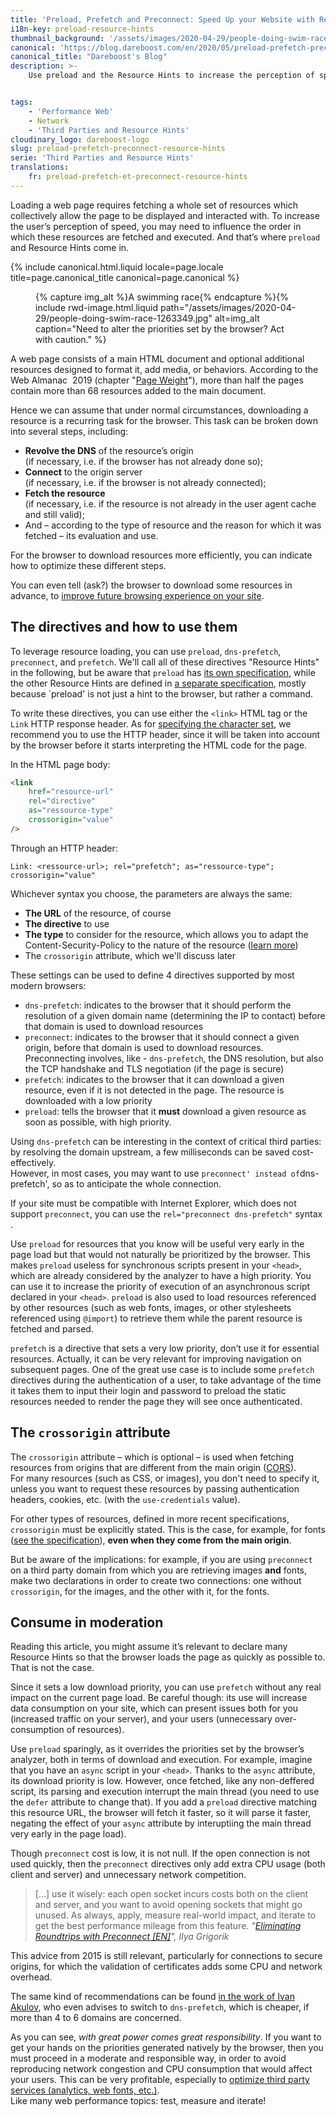 ```yaml
---
title: 'Preload, Prefetch and Preconnect: Speed Up your Website with Resource Hints'
i18n-key: preload-resource-hints
thumbnail_background: '/assets/images/2020-04-29/people-doing-swim-race-1263349.jpg'
canonical: 'https://blog.dareboost.com/en/2020/05/preload-prefetch-preconnect-resource-hints/'
canonical_title: "Dareboost's Blog"
description: >-
    Use preload and the Resource Hints to increase the perception of speed by influencing the order in which these resources are fetched and executed.


tags:
    - 'Performance Web'
    - Network
    - 'Third Parties and Resource Hints'
cloudinary_logo: dareboost-logo
slug: preload-prefetch-preconnect-resource-hints
serie: 'Third Parties and Resource Hints'
translations:
    fr: preload-prefetch-et-preconnect-resource-hints
---
```


Loading a web page requires fetching a whole set of resources which collectively allow the page to be displayed and interacted with. To increase the user’s perception of speed, you may need to influence the order in which these resources are fetched and executed. And that’s where `preload` and Resource Hints come in.

<!-- more -->

{% include canonical.html.liquid
    locale=page.locale
    title=page.canonical_title
    canonical=page.canonical
%}

<figure>
{% capture img_alt %}A swimming race{% endcapture %}{% include rwd-image.html.liquid
path="/assets/images/2020-04-29/people-doing-swim-race-1263349.jpg"
alt=img_alt
caption="Need to alter the priorities set by the browser? Act with caution."
%}
</figure>

A web page consists of a main HTML document and optional additional resources designed to format it, add media, or behaviors. According to the Web Almanac  2019 (chapter "[Page Weight](https://almanac.httparchive.org/en/2019/page-weight#page-requests)"), more than half the pages contain more than 68 resources added to the main document.

Hence we can assume that under normal circumstances, downloading a resource is a recurring task for the browser. This task can be broken down into several steps, including:

-   **Revolve the DNS** of the resource’s origin  
    (if necessary, i.e. if the browser has not already done so);
-   **Connect** to the origin server  
    (if necessary, i.e. if the browser is not already connected);
-   **Fetch the resource**  
    (if necessary, i.e. if the resource is not already in the user agent cache and still valid);
-   And – according to the type of resource and the reason for which it was fetched – its evaluation and use.

For the browser to download resources more efficiently, you can indicate how to optimize these different steps.

You can even tell (ask?) the browser to download some resources in advance, to [improve future browsing experience on your site](https://blog.dareboost.com/en/2019/01/synthetic-monitoring-user-journey-scenario/).

## The directives and how to use them

To leverage resource loading, you can use `preload`, `dns-prefetch`, `preconnect`, and `prefetch`. We'll call all of these directives "Resource Hints" in the following, but be aware that `preload` has [its own specification](https://www.w3.org/TR/preload/), while the other Resource Hints are defined in [a separate specification](https://www.w3.org/TR/resource-hints/), mostly because `preload' is not just a hint to the browser, but rather a command.

To write these directives, you can use either the `<link>` HTML tag or the `Link` HTTP response header. As for [specifying the character set](/notes/2018-11-content-encoding-how-why/), we recommend you to use the HTTP header, since it will be taken into account by the browser before it starts interpreting the HTML code for the page.

In the HTML page body:

```html
<link
    href="resource-url"
    rel="directive"
    as="ressource-type"
    crossorigin="value"
/>
```

Through an HTTP header:

```
Link: <ressource-url>; rel="prefetch"; as="ressource-type"; crossorigin="value"
```

Whichever syntax you choose, the parameters are always the same:

-   **The URL** of the resource, of course
-   **The directive** to use
-   **The type** to consider for the resource, which allows you to adapt the Content-Security-Policy to the nature of the resource ([learn more](https://blog.dareboost.com/en/2016/08/how-to-implement-content-security-policy/))
-   The `crossorigin` attribute, which we'll discuss later

These settings can be used to define 4 directives supported by most modern browsers:

-   `dns-prefetch`: indicates to the browser that it should perform the resolution of a given domain name (determining the IP to contact) before that domain is used to download resources
-   `preconnect`: indicates to the browser that it should connect a given origin, before that domain is used to download resources. Preconnecting involves, like - `dns-prefetch`, the DNS resolution, but also the TCP handshake and TLS negotiation (if the page is secure)
-   `prefetch`: indicates to the browser that it can download a given resource, even if it is not detected in the page. The resource is downloaded with a low priority
-   `preload`: tells the browser that it **must** download a given resource as soon as possible, with high priority.

Using `dns-prefetch` can be interesting in the context of critical third parties: by resolving the domain upstream, a few milliseconds can be saved cost-effectively.  
However, in most cases, you may want to use `preconnect' instead of`dns-prefetch', so as to anticipate the whole connection.

If your site must be compatible with Internet Explorer, which does not support `preconnect`, you can use the `rel="preconnect dns-prefetch"` syntax .

Use `preload` for resources that you know will be useful very early in the page load but that would not naturally be prioritized by the browser. This makes `preload` useless for synchronous scripts present in your `<head>`, which are already considered by the analyzer to have a high priority. You can use it to increase the priority of execution of an asynchronous script declared in your `<head>`. `preload` is also used to load resources referenced by other resources (such as web fonts, images, or other stylesheets referenced using `@import`) to retrieve them while the parent resource is fetched and parsed.

`prefetch` is a directive that sets a very low priority, don’t use it for essential resources. Actually, it can be very relevant for improving navigation on subsequent pages. One of the great use case is to include some `prefetch` directives during the authentication of a user, to take advantage of the time it takes them to input their login and password to preload the static resources needed to render the page they will see once authenticated.

## The `crossorigin` attribute

The `crossorigin` attribute – which is optional – is used when fetching resources from origins that are different from the main origin ([CORS](https://developer.mozilla.org/en-US/docs/Web/HTML/Attributes/crossorigin)).  
For many resources (such as CSS, or images), you don't need to specify it, unless you want to request these resources by passing authentication headers, cookies, etc. (with the `use-credentials` value).

For other types of resources, defined in more recent specifications, `crossorigin` must be explicitly stated. This is the case, for example, for fonts ([see the specification](https://drafts.csswg.org/css-fonts/#font-fetching-requirements)), **even when they come from the main origin**.

But be aware of the implications: for example, if you are using `preconnect` on a third party domain from which you are retrieving images **and** fonts, make two declarations in order to create two connections: one without `crossorigin`, for the images, and the other with it, for the fonts.

## Consume in moderation

Reading this article, you might assume it’s relevant to declare many Resource Hints so that the browser loads the page as quickly as possible to. That is not the case.

Since it sets a low download priority, you can use `prefetch` without any real impact on the current page load. Be careful though: its use will increase data consumption on your site, which can present issues both for you (increased traffic on your server), and your users (unnecessary over-consumption of resources).

Use `preload` sparingly, as it overrides the priorities set by the browser’s analyzer, both in terms of download and execution. For example, imagine that you have an `async` script in your `<head>`. Thanks to the `async` attribute, its download priority is low. However, once fetched, like any non-deffered script, its parsing and execution interrupt the main thread (you need to use the `defer` attribute to change that). If you add a `preload` directive matching this resource URL, the browser will fetch it faster, so it will parse it faster, negating the effect of your `async` attribute by interuptiing the main thread very early in the page load).

Though `preconnect` cost is low, it is not null. If the open connection is not used quickly, then the `preconnect` directives only add extra CPU usage (both client and server) and unnecessary network competition.

> […] use it wisely: each open socket incurs costs both on the client and server, and you want to avoid opening sockets that might go unused. As always, apply, measure real-world impact, and iterate to get the best performance mileage from this feature. <cite>"<a href="https://www.igvita.com/2015/08/17/eliminating-roundtrips-with-preconnect/">Eliminating Roundtrips with Preconnect [EN]</a>", Ilya Grigorik</cite>

This advice from 2015 is still relevant, particularly for connections to secure origins, for which the validation of certificates adds some CPU and network overhead.

The same kind of recommendations can be found [in the work of Ivan Akulov](https://3perf.com/blog/link-rels/), who even advises to switch to `dns-prefetch`, which is cheaper, if more than 4 to 6 domains are concerned.

As you can see, _with great power comes great responsibility_. If you want to get your hands on the priorities generated natively by the browser, then you must proceed in a moderate and responsible way, in order to avoid reproducing network congestion and CPU consumption that would affect your users. This can be very profitable, especially to [optimize third party services (analytics, web fonts, etc.)](https://blog.dareboost.com/en/2020/05/optimize-third-parties-performance/).  
Like many web performance topics: test, measure and iterate!
